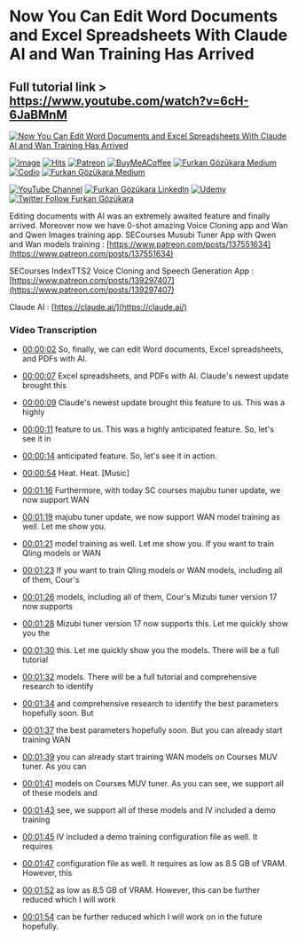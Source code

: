 # Now You Can Edit Word Documents and Excel Spreadsheets With Claude AI and Wan Training Has Arrived

## Full tutorial link > https://www.youtube.com/watch?v=6cH-6JaBMnM

[![Now You Can Edit Word Documents and Excel Spreadsheets With Claude AI and Wan Training Has Arrived](https://img.youtube.com/vi/6cH-6JaBMnM/sddefault.jpg)](https://www.youtube.com/watch?v=6cH-6JaBMnM "Now You Can Edit Word Documents and Excel Spreadsheets With Claude AI and Wan Training Has Arrived")

[![image](https://img.shields.io/discord/772774097734074388?label=Discord&logo=discord)](https://discord.com/servers/software-engineering-courses-secourses-772774097734074388) [![Hits](https://hits.sh/github.com/FurkanGozukara/Stable-Diffusion/blob/main/Tutorials/Now-You-Can-Edit-Word-Documents-and-Excel-Spreadsheets-With-Claude-AI-and-Wan-Training-Has-Arrived.md.svg?style=plastic&label=Hits%20Since%2025.08.27&labelColor=007ec6&logo=SECourses)](https://hits.sh/github.com/FurkanGozukara/Stable-Diffusion/blob/main/Tutorials/Now-You-Can-Edit-Word-Documents-and-Excel-Spreadsheets-With-Claude-AI-and-Wan-Training-Has-Arrived.md)
[![Patreon](https://img.shields.io/badge/Patreon-Support%20Me-F2EB0E?style=for-the-badge&logo=patreon)](https://www.patreon.com/c/SECourses) [![BuyMeACoffee](https://img.shields.io/badge/Buy%20Me%20a%20Coffee-ffdd00?style=for-the-badge&logo=buy-me-a-coffee&logoColor=black)](https://www.buymeacoffee.com/DrFurkan) [![Furkan Gözükara Medium](https://img.shields.io/badge/Medium-Follow%20Me-800080?style=for-the-badge&logo=medium&logoColor=white)](https://medium.com/@furkangozukara) [![Codio](https://img.shields.io/static/v1?style=for-the-badge&message=Articles&color=4574E0&logo=Codio&logoColor=FFFFFF&label=CivitAI)](https://civitai.com/user/SECourses/articles) [![Furkan Gözükara Medium](https://img.shields.io/badge/DeviantArt-Follow%20Me-990000?style=for-the-badge&logo=deviantart&logoColor=white)](https://www.deviantart.com/monstermmorpg)

[![YouTube Channel](https://img.shields.io/badge/YouTube-SECourses-C50C0C?style=for-the-badge&logo=youtube)](https://www.youtube.com/SECourses)  [![Furkan Gözükara LinkedIn](https://img.shields.io/badge/LinkedIn-Follow%20Me-0077B5?style=for-the-badge&logo=linkedin&logoColor=white)](https://www.linkedin.com/in/furkangozukara/)   [![Udemy](https://img.shields.io/static/v1?style=for-the-badge&message=Stable%20Diffusion%20Course&color=A435F0&logo=Udemy&logoColor=FFFFFF&label=Udemy)](https://www.udemy.com/course/stable-diffusion-dreambooth-lora-zero-to-hero/?referralCode=E327407C9BDF0CEA8156) [![Twitter Follow Furkan Gözükara](https://img.shields.io/badge/Twitter-Follow%20Me-1DA1F2?style=for-the-badge&logo=twitter&logoColor=white)](https://twitter.com/GozukaraFurkan)


Editing documents with AI was an extremely awaited feature and finally arrived. Moreover now we have 0-shot amazing Voice Cloning app and Wan and Qwen Images training app. SECourses Musubi Tuner App with Qwen and Wan models training : [https://www.patreon.com/posts/137551634](https://www.patreon.com/posts/137551634)

SECourses IndexTTS2 Voice Cloning and Speech Generation App : [https://www.patreon.com/posts/139297407](https://www.patreon.com/posts/139297407)

Claude AI : [https://claude.ai/](https://claude.ai/)



### Video Transcription


- [00:00:02](https://www.youtube.com/watch?v=6cH-6JaBMnM&t=2) So, finally, we can edit Word documents, Excel spreadsheets, and PDFs with AI.

- [00:00:07](https://www.youtube.com/watch?v=6cH-6JaBMnM&t=7) Excel spreadsheets, and PDFs with AI. Claude's newest update brought this

- [00:00:09](https://www.youtube.com/watch?v=6cH-6JaBMnM&t=9) Claude's newest update brought this feature to us. This was a highly

- [00:00:11](https://www.youtube.com/watch?v=6cH-6JaBMnM&t=11) feature to us. This was a highly anticipated feature. So, let's see it in

- [00:00:14](https://www.youtube.com/watch?v=6cH-6JaBMnM&t=14) anticipated feature. So, let's see it in action.

- [00:00:54](https://www.youtube.com/watch?v=6cH-6JaBMnM&t=54) Heat. Heat. [Music]

- [00:01:16](https://www.youtube.com/watch?v=6cH-6JaBMnM&t=76) Furthermore, with today SC courses majubu tuner update, we now support WAN

- [00:01:19](https://www.youtube.com/watch?v=6cH-6JaBMnM&t=79) majubu tuner update, we now support WAN model training as well. Let me show you.

- [00:01:21](https://www.youtube.com/watch?v=6cH-6JaBMnM&t=81) model training as well. Let me show you. If you want to train Qling models or WAN

- [00:01:23](https://www.youtube.com/watch?v=6cH-6JaBMnM&t=83) If you want to train Qling models or WAN models, including all of them, Cour's

- [00:01:26](https://www.youtube.com/watch?v=6cH-6JaBMnM&t=86) models, including all of them, Cour's Mizubi tuner version 17 now supports

- [00:01:28](https://www.youtube.com/watch?v=6cH-6JaBMnM&t=88) Mizubi tuner version 17 now supports this. Let me quickly show you the

- [00:01:30](https://www.youtube.com/watch?v=6cH-6JaBMnM&t=90) this. Let me quickly show you the models. There will be a full tutorial

- [00:01:32](https://www.youtube.com/watch?v=6cH-6JaBMnM&t=92) models. There will be a full tutorial and comprehensive research to identify

- [00:01:34](https://www.youtube.com/watch?v=6cH-6JaBMnM&t=94) and comprehensive research to identify the best parameters hopefully soon. But

- [00:01:37](https://www.youtube.com/watch?v=6cH-6JaBMnM&t=97) the best parameters hopefully soon. But you can already start training WAN

- [00:01:39](https://www.youtube.com/watch?v=6cH-6JaBMnM&t=99) you can already start training WAN models on Courses MUV tuner. As you can

- [00:01:41](https://www.youtube.com/watch?v=6cH-6JaBMnM&t=101) models on Courses MUV tuner. As you can see, we support all of these models and

- [00:01:43](https://www.youtube.com/watch?v=6cH-6JaBMnM&t=103) see, we support all of these models and IV included a demo training

- [00:01:45](https://www.youtube.com/watch?v=6cH-6JaBMnM&t=105) IV included a demo training configuration file as well. It requires

- [00:01:47](https://www.youtube.com/watch?v=6cH-6JaBMnM&t=107) configuration file as well. It requires as low as 8.5 GB of VRAM. However, this

- [00:01:52](https://www.youtube.com/watch?v=6cH-6JaBMnM&t=112) as low as 8.5 GB of VRAM. However, this can be further reduced which I will work

- [00:01:54](https://www.youtube.com/watch?v=6cH-6JaBMnM&t=114) can be further reduced which I will work on in the future hopefully.
